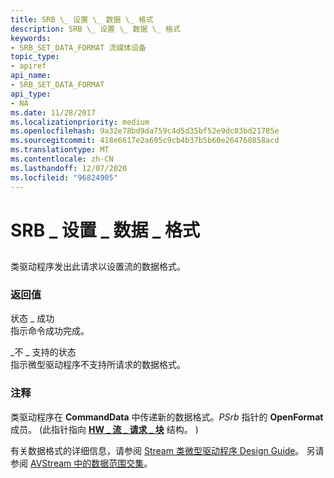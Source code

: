 ```yaml
---
title: SRB \_ 设置 \_ 数据 \_ 格式
description: SRB \_ 设置 \_ 数据 \_ 格式
keywords:
- SRB_SET_DATA_FORMAT 流媒体设备
topic_type:
- apiref
api_name:
- SRB_SET_DATA_FORMAT
api_type:
- NA
ms.date: 11/28/2017
ms.localizationpriority: medium
ms.openlocfilehash: 9a32e78bd9da759c4d5d35bf52e9dc03bd21785e
ms.sourcegitcommit: 418e6617e2a695c9cb4b37b5b60e264760858acd
ms.translationtype: MT
ms.contentlocale: zh-CN
ms.lasthandoff: 12/07/2020
ms.locfileid: "96824905"
---
```

# <a name="srb_set_data_format"></a>SRB \_ 设置 \_ 数据 \_ 格式


## <span id="ddk_srb_set_data_format_ks"></span><span id="DDK_SRB_SET_DATA_FORMAT_KS"></span>


类驱动程序发出此请求以设置流的数据格式。

### <a name="span-idreturn_valuespanspan-idreturn_valuespanreturn-value"></a><span id="return_value"></span><span id="RETURN_VALUE"></span>返回值

<span id="STATUS_SUCCESS"></span><span id="status_success"></span>状态 \_ 成功  
指示命令成功完成。

<span id="STATUS_NOT_SUPPORTED"></span><span id="status_not_supported"></span>\_不 \_ 支持的状态  
指示微型驱动程序不支持所请求的数据格式。

### <a name="comments"></a>注释

类驱动程序在 **CommandData** 中传递新的数据格式。*PSrb* 指针的 **OpenFormat** 成员。  (此指针指向 [**HW \_ 流 \_ 请求 \_ 块**](/windows-hardware/drivers/ddi/strmini/ns-strmini-_hw_stream_request_block) 结构。 ) 

有关数据格式的详细信息，请参阅 [Stream 类微型驱动程序 Design Guide](./streaming-minidrivers2.md)。 另请参阅 [AVStream 中的数据范围交集](./data-range-intersections-in-avstream.md)。

 

